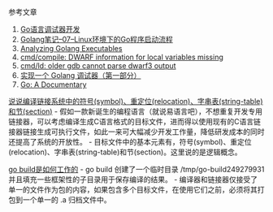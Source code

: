 参考文章

1. [Go语言调试器开发](https://www.hitzhangjie.pro/debugger101.io/)
2. [Golang笔记–07–Linux环境下的Go程序启动流程](https://wbuntu.com/golang-note-how-does-go-program-startup-in-linux/)
3. [Analyzing Golang Executables](https://www.pnfsoftware.com/blog/analyzing-golang-executables/)
4. [cmd/compile: DWARF information for local variables missing](https://github.com/golang/go/issues/14744)
5. [cmd/ld: older gdb cannot parse dwarf3 output](https://github.com/golang/go/issues/3436)
6. [实现一个 Golang 调试器（第一部分）](https://studygolang.com/articles/12553)
7. [Go: A Documentary](https://golang.design/history/#language-design)

[说说编译链接系统中的符号(symbol)、重定位(relocation)、字串表(string-table)和节(section)](https://blog.csdn.net/liigo/article/details/4858535)
    - 假如一款新诞生的编程语言（就说易语言吧），不想重复开发专用链接器，可以考虑编译生成C语言格式的目标文件，进而得以使用现有的C语言链接器链接生成可执行文件，如此一来可大幅减少开发工作量，降低研发成本的同时还提高了系统的开放性。
    - 目标文件中的基本元素有，符号(symbol)、重定位(relocation)、字串表(string-table)和节(section)。这里说的是逻辑概念。

[go build是如何工作的](https://www.jianshu.com/p/9e71718aa7ef)
    - go build 创建了一个临时目录 /tmp/go-build249279931 并且填充一些框架性的子目录用于保存编译的结果。
    - 编译器和链接器仅接受了单一的文件作为包的内容，如果包含多个目标文件，在使用它们之前，必须将其打包到一个单一的 .a 归档文件中。
